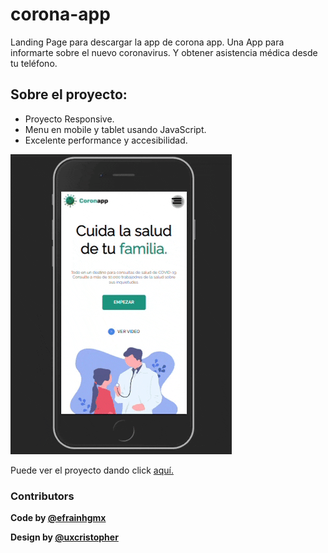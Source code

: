 # corona-app
Landing Page para descargar la app de corona app. Una App para informarte sobre el nuevo coronavirus.
Y obtener asistencia médica desde tu teléfono.

## Sobre el proyecto:

- Proyecto Responsive.
- Menu en mobile y tablet usando JavaScript.
- Excelente performance y accesibilidad.

![Corona App](./assets/img/CoronaApp-readme.gif/)

Puede ver el proyecto dando click [aquí.](efrainhgmx.github.io/corona-app/ "Here")

### Contributors

**Code by [@efrainhgmx](https://www.instagram.com/efrainhgmx/ "@efrainhgmx")**


**Design by [@uxcristopher](https://www.instagram.com/uxcristopher/ "@uxcristopher")** 
